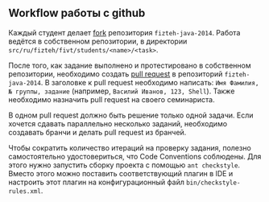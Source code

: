 ## Workflow работы с github

Каждый студент делает [fork](https://help.github.com/articles/fork-a-repo) репозитория ```fizteh-java-2014```. Работа
ведётся в собственном репозитории, в директории ```src/ru/fizteh/fivt/students/<name>/<task>```.

После того, как задание выполнено и протестировано в собственном репозитории, необходимо создать
[pull request](https://help.github.com/articles/using-pull-requests) в репозиторий ```fizteh-java-2014```. В заголовке
к pull request необходимо написать: ```Имя Фамилия, № группы, задание``` (например, ```Василий Иванов, 123, Shell```).
Также необходимо назначить pull request на своего семинариста.

В одном pull request должно быть решение только одной задачи. Если хочется сдавать параллельно несколько заданий,
необходимо создавать бранчи и делать pull request из бранчей.

Чтобы сократить количество итераций на проверку задания, полезно самостоятельно удостовериться, что Code Conventions
соблюдены. Для этого нужно запустить сборку проекта с помощью ```ant checkstyle```. Вместо этого можно поставить
соответствующий плагин в IDE и настроить этот плагин на конфигурационный файл ```bin/checkstyle-rules.xml```.
